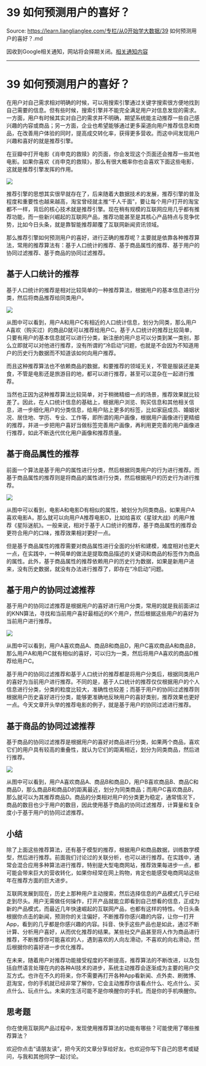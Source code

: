 # 39 如何预测用户的喜好？ 

Source: https://learn.lianglianglee.com/专栏/从0开始学大数据/39 如何预测用户的喜好？.md

因收到Google相关通知，网站将会择期关闭。[相关通知内容](https://lumendatabase.org/notices/44265620)

---

# 39 如何预测用户的喜好？

在用户对自己需求相对明确的时候，可以用搜索引擎通过关键字搜索很方便地找到自己需要的信息。但有些时候，搜索引擎并不能完全满足用户对信息发现的需求。一方面，用户有时候其实对自己的需求并不明确，期望系统能主动推荐一些自己感兴趣的内容或商品；另一方面，企业也希望能够通过更多渠道向用户推荐信息和商品，在改善用户体验的同时，提高成交转化率，获得更多营收。而这中间发现用户兴趣和喜好的就是推荐引擎。

在豆瓣中打开电影《肖申克的救赎》的页面，你会发现这个页面还会推荐一些其他电影。如果你喜欢《肖申克的救赎》，那么有很大概率你也会喜欢下面这些电影，这就是推荐引擎发挥的作用。

![](assets/0c2d2490a2b34d0c8b84d2fcbeb085f4.jpg)

推荐引擎的思想其实很早就存在了，后来随着大数据技术的发展，推荐引擎的普及程度和重要性也越来越高，淘宝曾经就主推“千人千面”，要让每个用户打开的淘宝都不一样，背后的核心技术就是推荐引擎。现在稍有规模的互联网应用几乎都有推荐功能，而一些新兴崛起的互联网产品，推荐功能甚至是其核心产品特点与竞争优势，比如今日头条，就是靠智能推荐颠覆了互联网新闻资讯领域。

那么推荐引擎如何预测用户的喜好，进行正确的推荐呢？主要就是依靠各种推荐算法，常用的推荐算法有：基于人口统计的推荐、基于商品属性的推荐、基于用户的协同过滤推荐、基于商品的协同过滤推荐。

## 基于人口统计的推荐

基于人口统计的推荐是相对比较简单的一种推荐算法，根据用户的基本信息进行分类，然后将商品推荐给同类用户。

![](assets/e7cce50aadbc45ae9737009f38a56daf.jpg)

从图中可以看到，用户A和用户C有相近的人口统计信息，划分为同类，那么用户A喜欢（购买过）的商品D就可以推荐给用户C。基于人口统计的推荐比较简单，只要有用户的基本信息就可以进行分类，新注册的用户总可以分类到某一类别，那么立即就可以对他进行推荐，没有所谓的“冷启动”问题，也就是不会因为不知道用户的历史行为数据而不知道该如何向用户推荐。

而且这种推荐算法也不依赖商品的数据，和要推荐的领域无关，不管是服装还是美食，不管是电影还是旅游目的地，都可以进行推荐，甚至可以混杂在一起进行推荐。

当然也正因为这种推荐算法比较简单，对于稍微精细一点的场景，推荐效果就比较差了。因此，在人口统计信息的基础上，根据用户浏览、购买信息和其他相关信息，进一步细化用户的分类信息，给用户贴上更多的标签，比如家庭成员、婚姻状况、居住地、学历、专业、工作等，即所谓的用户画像，根据用户画像进行更精细的推荐，并进一步把用户喜好当做标签完善用户画像，再利用更完善的用户画像进行推荐，如此不断迭代优化用户画像和推荐质量。

## 基于商品属性的推荐

前面一个算法是基于用户的属性进行分类，然后根据同类用户的行为进行推荐。而基于商品属性的推荐则是将商品的属性进行分类，然后根据用户的历史行为进行推荐。

![](assets/0486557dcdce4313999e221efee17d73.jpg)

从图中可以看到，电影A和电影D有相似的属性，被划分为同类商品，如果用户A喜欢电影A，那么就可以向用户A推荐电影D，比如给喜欢《星球大战》的用户推荐《星际迷航》。一般来说，相对于基于人口统计的推荐，基于商品属性的推荐会更符合用户的口味，推荐效果相对更好一点。

但是基于商品属性的推荐需要对商品属性进行全面的分析和建模，难度相对也更大一点，在实践中，一种简单的做法是提取商品描述的关键词和商品的标签作为商品的属性。此外，基于商品属性的推荐依赖用户的历史行为数据，如果是新用户进来，没有历史数据，就没有办法进行推荐了，即存在“冷启动”问题。

## 基于用户的协同过滤推荐

基于用户的协同过滤推荐是根据用户的喜好进行用户分类，常用的就是我前面讲过的KNN算法，寻找和当前用户喜好最相近的K个用户，然后根据这些用户的喜好为当前用户进行推荐。

![](assets/174dfe0a6b064fc482fc05c782d588b4.jpg)

从图中可以看到，用户A喜欢商品A、商品B和商品D，用户C喜欢商品A和商品B，那么用户A和用户C就有相似的喜好，可以归为一类，然后将用户A喜欢的商品D推荐给用户C。

基于用户的协同过滤推荐和基于人口统计的推荐都是将用户分类后，根据同类用户的喜好为当前用户进行推荐。不同的是，基于人口统计的推荐仅仅根据用户的个人信息进行分类，分类的粒度比较大，准确性也较差；而基于用户的协同过滤推荐则根据用户历史喜好进行分类，能够更准确地反映用户的喜好类别，推荐效果也更好一点。今天文章开头举的推荐电影的例子，就是基于用户的协同过滤进行推荐。

## 基于商品的协同过滤推荐

基于商品的协同过滤推荐是根据用户的喜好对商品进行分类，如果两个商品，喜欢它们的用户具有较高的重叠性，就认为它们的距离相近，划分为同类商品，然后进行推荐。

![](assets/e9333bd668d84989bc16256454a80d05.jpg)

从图中可以看到，用户A喜欢商品A、商品B和商品D，用户B喜欢商品B、商品C和商品D，那么商品B和商品D的距离最近，划分为同类商品；而用户C喜欢商品B，那么就可以为其推荐商品D。商品的分类相对用户的分类更为稳定，通常情况下，商品的数目也少于用户的数目，因此使用基于商品的协同过滤推荐，计算量和复杂度小于基于用户的协同过滤推荐。

## 小结

除了上面这些推荐算法，还有基于模型的推荐，根据用户和商品数据，训练数学模型，然后进行推荐。前面我们讨论过的关联分析，也可以进行推荐。在实践中，通常会混合应用多种算法进行推荐，特别是大型电商网站，推荐效果每进步一点，都可能会带来巨大的营收转化，如果你经常在网上购物，肯定也能感受电商网站这些年在推荐方面的巨大进步。

互联网发展到现在，历史上那种用户主动搜索，然后选择信息的产品模式几乎已经走到尽头。用户无需做任何操作，打开产品就能立即看到自己想看的信息，正成为新的产品模式，而最近几年快速崛起的互联网产品，也都有这样的特性。今日头条根据你点击的新闻，预测你的关注偏好，不断推荐你感兴趣的内容，让你一打开App，看到的几乎都是你感兴趣的内容。抖音、快手这些产品也是如此，通过不断计算、分析用户喜好，从而优化推荐的结果。某些社交产品甚至将人作为商品进行推荐，不断推荐你可能喜欢的人，遇到喜欢的人向左滑动，不喜欢的向右滑动，然后根据你的喜好进一步优化推荐。

在未来，随着用户对推荐功能接受程度的不断提高，推荐算法的不断改进，以及包括自然语言处理在内的各种AI技术的进步，系统主动推荐会逐渐成为主要的用户交互方式。也许在不久的将来，你不需要再打开各种App看新闻、点外卖、刷微博、逛淘宝，你的手机就已经非常了解你，它会主动推荐你该看点什么、吃点什么、买点什么、玩点什么。未来的生活可能不是你唤醒你的手机，而是你的手机唤醒你。

## 思考题

你在使用互联网产品过程中，发现使用推荐算法的功能有哪些？可能使用了哪些推荐算法？

欢迎你点击“请朋友读”，把今天的文章分享给好友。也欢迎你写下自己的思考或疑问，与我和其他同学一起讨论。